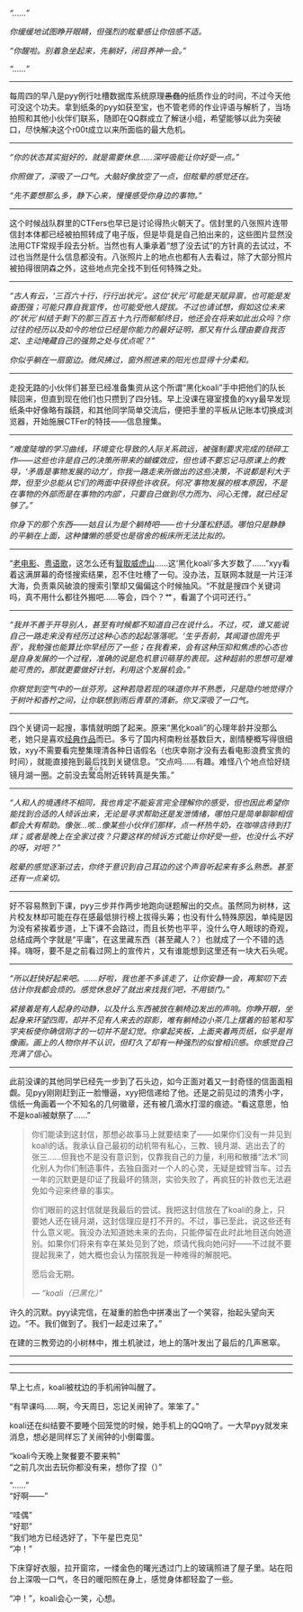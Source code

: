 *“……”*

*你缓缓地试图睁开眼睛，但强烈的眩晕感让你倍感不适。*

*“你醒啦。别着急坐起来，先躺好，闭目养神一会。”*

*“……”*

---

每周四的早八是pyy例行吐槽数据库系统原理~~愚蠢的~~纸质作业的时间，不过今天他可没这个功夫。拿到纸条的pyy如获至宝，也不管老师的作业评语与解析了，当场拍照和其他小伙伴们联系，随即在QQ群成立了解谜小组，希望能够以此为突破口，尽快解决这个r00t成立以来所面临的最大危机。

---

*“你的状态其实挺好的，就是需要休息……深呼吸能让你好受一点。”*

*你照做了，深吸了一口气。大脑好像放空了一点，但眩晕的感觉还在。*

*“先不要想那么多，静下心来，慢慢感受你身边的事物。”*

---

这个时候战队群里的CTFers也早已是讨论得热火朝天了。信封里的八张照片连带信封本体都已经被拍照转成了电子版，但是毕竟是自己拍出来的，这些图片显然没法用CTF常规手段去分析。当然也有人秉承着“想了没去试”的方针真的去试过，不过也当然是什么信息都没有。八张照片上的地点也都有人去看过，除了大部分照片被拍得很阴森之外，这些地点完全找不到任何特殊之处。

---

*“古人有云，‘三百六十行，行行出状元’。这位‘状元’可能是天赋异禀，也可能是发奋图强；可能只靠自我宣传，也可能受他人提拔。不过也请试想，假如这位未来的‘状元’纠结于剩下的那三百五十九行而郁郁终日，他还会在将来如此出众吗？你过往的经历以及如今的地位已经是你能力的最好证明，那又有什么理由要自我否定、主动掩藏自己的强势之处与优点呢？”*

*你似乎躺在一扇窗边。微风拂过，窗外照进来的阳光也显得十分柔和。*

---

走投无路的小伙伴们甚至已经准备集资从这个所谓“黑化koali”手中把他们的队长赎回来，但直到现在他们也只攒到了四分钱。早上没课在寝室摸鱼的xyy最早发现纸条中好像略有蹊跷，和其他同学简单交流后，便把手里的平板从记账本切换成浏览器，开始施展CTFer的特技——信息搜集。

---

*“难度陡增的学习曲线，环境变化导致的人际关系疏远，被强制要求完成的琐碎工作——这些也许是自己的决策所带来的蝴蝶效应，但也请不要忘记马原课上的教导，‘矛盾是事物发展的动力’，你我一路走来所做出的这些决策，不说都是利大于弊，但至少总能从它们的两面中获得些许收获。何况‘事物发展的根本原因，不是在事物的外部而是在事物的内部’，只要自己做到尽力而为、问心无愧，就已经足够了。”*

*你身下的那个东西——姑且认为是个躺椅吧——也十分蓬松舒适。哪怕只是静静的平躺在上面，这种慵懒的感受也是宿舍的板床所无法比拟的。*

---

“[老电影](https://movie.douban.com/subject/1482961/)、[粤语歌](https://y.qq.com/n/ryqq/songDetail/0043hHb02Y6G5y)，这怎么还有[智取威虎山](https://5sing.kugou.com/bz/415767.html)……这‘黑化koali’多大岁数了……”xyy看着这满屏幕的奇怪搜索结果，忍不住吐槽了一句。没办法，互联网本就是一片汪洋大海，负责乘风破浪的搜索引擎却又偏偏这个时候抽风。“不就是搜四个关键词吗，真不用什么都往外搬吧……等会，四个？艹，看漏了个词可还行。”

---

*“我并不善于开导别人，甚至有时候都不知道自己在说什么。不过，哎，谁又能说自己一路走来没有经历过这种心态的起起落落呢。‘生乎吾前，其闻道也固先乎吾’，我勉强也能算比你早经历了一些；在我看来，会有这种压抑和焦虑的心态也是自身发展的一个过程，准确的说是危机意识萌芽的表现。这种超前的思想可是难能可贵的，那就更要做好计划，利用这个发展机会。”*

*你察觉到空气中的一丝芬芳。这种若隐若现的味道你并不熟悉，只是隐约地觉得介于树叶和香柠之间，让你联想到雨后青草的清新。你又深吸了一口气。*

---

四个关键词一起搜，事情就明朗了起来。原来“黑化koali”的心理年龄并没那么老，她只是喜欢[经典作品](https://zhuanlan.zhihu.com/p/124287791)而已。多亏了国内柯南粉丝基数巨大，剧情梗概写得很细致，xyy不需要看完整集理清各种日语假名（也庆幸刚才没有去看电影浪费宝贵的时间），就能直接拖到最后找到关键信息。“交点吗……有趣。难怪八个地点恰好绕镜月湖一圈。之前没去<ruby>鹭岛<rt>湖心岛</rt></ruby>附近转转真是失策。”

---

*“人和人的境遇终不相同，我也肯定不能妄言完全理解你的感受，但也因此希望你能找到合适的人倾诉出来，无论是寻求帮助还是发泄情绪，哪怕只是简单聊聊相信都会大有帮助。像张…咳…像某些小伙伴们那样，点一杯热牛奶，在咖啡店待到打烊；或者是晚上在全家过夜？只要这样的倾诉方式能让你好受一些，也没什么不好的呀，对吧？”*

*眩晕的感觉逐渐过去，你终于意识到自己耳边的这个声音听起来有多么熟悉。甚至还有一点亲切。*

---

好不容易熬到下课，pyy三步并作两步地跑向谜题解出的交点。虽然同为树林，这片校友林却可能在存在感最低排行榜上拔得头筹；也没有什么特殊原因，单纯是因为没有紧挨着步道，上下课不会路过，而且长势也平平，没什么夺人眼球的奇观，总结成两个字就是“平庸”，在这里藏东西（甚至藏人？）也就成了一个不错的选择。嗨呀，要不是之前看过网上的宣传片，又有谁能想到这里还有一块大石头呢。

---

*“所以赶快好起来吧。……好啦，我也差不多该走了，让你安静一会，再絮叨下去估计你我都会烦的。感觉休息好了就出来找我们吧，不用锁门。”*

*紧接着是有人起身的动静，以及什么东西被放在躺椅边发出的声响。你睁开眼，坐起身来环望四周，却并不见有人来去的踪影，唯有躺椅边小茶几上摆着的铅笔和写字夹板使你确信刚才的一切并不是幻觉。你拿起夹板，上面夹着两页纸，似乎是肖像画。画上的人物你并不认识，但盯久了却有一种强烈的似曾相识感。你感觉自己充满了信心。*

---

此前没课的其他同学已经先一步到了石头边，如今正面对着又一封奇怪的信面面相觑。见pyy刚刚赶到正一脸懵逼，xyy把信递给了他。还是之前见过的清秀小字，信纸一角画着一个不知名的几何徽章，还有被几滴水打湿的痕迹。“看这意思，怕不是koali被献祭了……”

> 你们能读到这封信，那想必故事马上就要结束了——如果你们没有一并见到koali的话。我承认自己最初的动机带有私心，三教、镜月湖、逃出去了的张三……但我也不是没有意识到，仅靠我自己的力量，利用和散播“法术”同化别人为你们制造事件，去独自面对一个人的心灵，无疑是螳臂当车。过去一年的沉默更是印证了我最坏的猜测，实验失败了，再疯狂的补救也无法避免如今迎来终章的事实。
> 
> 你们眼前的这封信就是我最后的尝试。我把这封信放在了koali的身上，只要她人还在镜月湖，这封信理应是打不开的。不过，事已至此，说这些还有什么意义呢。我没办法知道她未来的去向，只能停留在此时此地目送向她道别。如果你们将来有幸在某处见到了她，烦请代我向她问好——不过就不要提起我来了，她大概也会认为摆脱我是一种难得的解脱吧。
> 
> <!-- 暮光静候降临之时。 -->愿后会无期。
> 
> *— “koali（已黑化）”*

许久的沉默。pyy读完信，在凝重的脸色中拼凑出了一个笑容，抬起头望向天边。“不。我们做到了。我们一起走过来了。”

在建的三教旁边的小树林中，推土机驶过，地上的落叶发出了最后的几声窸窣。

---

<!--
    Yes, this paragraph is intentionally left blank.
    And yes, you're looking at an easter egg.
    No, this message has nothing to do with the story.
    And no, you should NEVER question about what happened afterwards to Koali and Dark Koali in that timeline. I've been there and it's not worth it. Please just behave and enjoy your life, hic et nunc. What is it? 2021?
    
    - Charlie, at the time when EZForever was writing this epilogue
-->

---

<!-- You only need one easter egg per story. - EZForever -->

<!-- Or just put a dozen in until everyone is satisfied. - Charlie -->

---

早上七点，koali被枕边的手机闹钟叫醒了。

“有早课吗……啊，今天周日，忘记关闹钟了。笨笨了。”

koali还在纠结要不要睡个回笼觉的时候，她手机上的QQ响了。一大早pyy就发来消息，想必是同样忘了关闹钟的小倒霉蛋。

“koali今天晚上聚餐要不要来鸭”  
“之前几次出去玩你都没有来，想你了捏（）”

“……”  
“好啊——”

“哇偶”  
“好耶”  
“我们地方已经选好了，下午星巴克见”  
“冲！”

下床穿好衣服，拉开窗帘，一缕金色的曙光透过门上的玻璃照进了屋子里。站在阳台上深吸一口气，冬日的暖阳照在身上，感觉身体都轻盈了一些。

“冲！”，koali会心一笑，心想。

